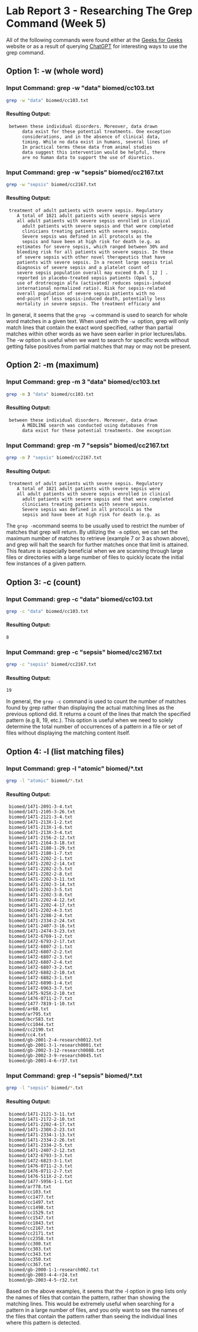 # Lab Report 3 - Researching The Grep Command (Week 5)

All of the following commands were found either at the [Geeks for Geeks](https://www.geeksforgeeks.org/grep-command-in-unixlinux/) website or as a result of querying [ChatGPT](https://chat.openai.com/chat) for interesting ways to use the grep command.
## Option 1: -w (whole word)

### Input Command: grep -w "data" biomed/cc103.txt
```bash
grep -w "data" biomed/cc103.txt 
```

#### Resulting Output:
     between these individual disorders. Moreover, data drawn
          data exist for these potential treatments. One exception
          considerations, and in the absence of clinical data,
          timing. While no data exist in humans, several lines of
          In practical terms these data from animal studies
          data suggest this intervention would be helpful, there
          are no human data to support the use of diuretics.

### Input Command: grep -w "sepsis" biomed/cc2167.txt
```bash
grep -w "sepsis" biomed/cc2167.txt 
```

#### Resulting Output:
     treatment of adult patients with severe sepsis. Regulatory
        A total of 1821 adult patients with severe sepsis were
        all adult patients with severe sepsis enrolled in clinical
          adult patients with severe sepsis and that were completed
          clinicians treating patients with severe sepsis.
          Severe sepsis was defined in all protocols as the
          sepsis and have been at high risk for death (e.g. as
        estimates for severe sepsis, which ranged between 30% and
        bleeding risk for all patients with severe sepsis. In these
        of severe sepsis with other novel therapeutics that have
        patients with severe sepsis. In a recent large sepsis trial
        diagnosis of severe sepsis and a platelet count of
        severe sepsis population overall may exceed 0.4% [ 12 ] .
        reported in placebo-treated sepsis patients (Opal S,
        use of drotrecogin alfa (activated) reduces sepsis-induced
        international normalized ratio). Risk for sepsis-related
        overall population of severe sepsis patients with no
        end-point of less sepsis-induced death, potentially less
        mortality in severe sepsis. The treatment efficacy and
       
In general, it seems that the ```grep -w``` command is used to search for whole word matches in a given text. When used with the ```-w ```option, grep will only match lines that contain the exact word specified, rather than partial matches within other words as we have seen earlier in prior lectures/labs. The -w option is useful when we want to search for specific words without getting false positives from partial matches that may or may not be present.


## Option 2: -m (maximum)

### Input Command: grep -m 3 "data" biomed/cc103.txt
```bash
grep -m 3 "data" biomed/cc103.txt 
```

#### Resulting Output:
     between these individual disorders. Moreover, data drawn
          A MEDLINE search was conducted using databases from
          data exist for these potential treatments. One exception
        

### Input Command: grep -m 7 "sepsis" biomed/cc2167.txt
```bash
grep -m 7 "sepsis" biomed/cc2167.txt 
```

#### Resulting Output:
     treatment of adult patients with severe sepsis. Regulatory
        A total of 1821 adult patients with severe sepsis were
        all adult patients with severe sepsis enrolled in clinical
          adult patients with severe sepsis and that were completed
          clinicians treating patients with severe sepsis.
          Severe sepsis was defined in all protocols as the
          sepsis and have been at high risk for death (e.g. as
          
The ```grep -m```command seems to be usually used to restrict the number of matches that grep will return. By utilizing the ```-m``` option, we can set the maximum number of matches to retrieve (example 7 or 3 as shown above), and grep will halt the search for further matches once that limit is attained. This feature is especially beneficial when we are scanning through large files or directories with a large number of files to quickly locate the initial few instances of a given pattern.

 


## Option 3: -c (count)

### Input Command: grep -c "data" biomed/cc103.txt
```bash
grep -c "data" biomed/cc103.txt 
```  
#### Resulting Output:
    8
    
### Input Command: grep -c "sepsis" biomed/cc2167.txt
```bash
grep -c "sepsis" biomed/cc2167.txt 
```  
#### Resulting Output:
    19
    
In general, the ```grep -c``` command is used to count the number of matches found by grep rather than displaying the actual matching lines as the previous optiond did. It returns a count of the lines that match the specified pattern (e.g 8, 19, etc.). This option is useful when we need to solely determine the total number of occurrences of a pattern in a file or set of files without displaying the matching content itself.


## Option 4: -l (list matching files)

### Input Command: grep -l "atomic" biomed/*.txt
```bash
grep -l "atomic" biomed/*.txt 
```

#### Resulting Output:
     biomed/1471-2091-3-4.txt
     biomed/1471-2105-3-26.txt
     biomed/1471-2121-3-4.txt
     biomed/1471-213X-1-2.txt
     biomed/1471-213X-1-6.txt
     biomed/1471-213X-3-4.txt
     biomed/1471-2156-2-12.txt
     biomed/1471-2164-3-18.txt
     biomed/1471-2180-1-29.txt
     biomed/1471-2180-1-7.txt
     biomed/1471-2202-2-1.txt
     biomed/1471-2202-2-14.txt
     biomed/1471-2202-2-5.txt
     biomed/1471-2202-2-8.txt
     biomed/1471-2202-3-11.txt
     biomed/1471-2202-3-14.txt
     biomed/1471-2202-3-5.txt
     biomed/1471-2202-3-8.txt
     biomed/1471-2202-4-12.txt
     biomed/1471-2202-4-17.txt
     biomed/1471-2202-4-3.txt
     biomed/1471-2288-2-4.txt
     biomed/1471-2334-2-24.txt
     biomed/1471-2407-3-16.txt
     biomed/1471-2474-3-23.txt
     biomed/1472-6769-1-2.txt
     biomed/1472-6793-2-17.txt
     biomed/1472-6807-2-1.txt
     biomed/1472-6807-2-2.txt
     biomed/1472-6807-2-3.txt
     biomed/1472-6807-2-4.txt
     biomed/1472-6807-3-2.txt
     biomed/1472-6882-2-10.txt
     biomed/1472-6882-3-1.txt
     biomed/1472-6890-1-4.txt
     biomed/1472-6963-3-7.txt
     biomed/1475-925X-2-10.txt
     biomed/1476-0711-2-7.txt
     biomed/1477-7819-1-10.txt
     biomed/ar68.txt
     biomed/ar795.txt
     biomed/bcr583.txt
     biomed/cc1044.txt
     biomed/cc2190.txt
     biomed/cc4.txt
     biomed/gb-2001-2-4-research0012.txt
     biomed/gb-2001-3-1-research0001.txt
     biomed/gb-2002-3-12-research0088.txt
     biomed/gb-2002-3-9-research0045.txt
     biomed/gb-2003-4-6-r37.txt


### Input Command: grep -l "sepsis" biomed/*.txt
```bash
grep -l "sepsis" biomed/*.txt 
```
#### Resulting Output:
     biomed/1471-2121-3-11.txt
     biomed/1471-2172-2-10.txt
     biomed/1471-2202-4-17.txt
     biomed/1471-230X-2-23.txt
     biomed/1471-2334-1-13.txt
     biomed/1471-2334-2-26.txt
     biomed/1471-2334-2-5.txt
     biomed/1471-2407-2-12.txt
     biomed/1472-6793-3-3.txt
     biomed/1472-6823-3-1.txt
     biomed/1476-0711-2-3.txt
     biomed/1476-0711-2-7.txt
     biomed/1476-511X-2-2.txt
     biomed/1477-5956-1-1.txt
     biomed/ar778.txt
     biomed/cc103.txt
     biomed/cc1477.txt
     biomed/cc1497.txt
     biomed/cc1498.txt
     biomed/cc1529.txt
     biomed/cc1547.txt
     biomed/cc1843.txt
     biomed/cc2167.txt
     biomed/cc2171.txt
     biomed/cc2358.txt
     biomed/cc300.txt
     biomed/cc303.txt
     biomed/cc343.txt
     biomed/cc350.txt
     biomed/cc367.txt
     biomed/gb-2000-1-1-research002.txt
     biomed/gb-2003-4-4-r24.txt
     biomed/gb-2003-4-5-r32.txt

Based on the above examples, it seems that the -l option in grep lists only the names of files that contain the pattern, rather than showing the matching lines. This would be extremely useful when searching for a pattern in a large number of files, and you only want to see the names of the files that contain the pattern rather than seeing the individual lines where this pattern is detected.





          

